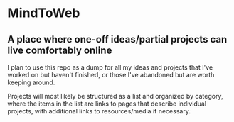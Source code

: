 # MindToWeb

## A place where one-off ideas/partial projects can live comfortably online

I plan to use this repo as a dump for all my ideas and projects that I've worked on but haven't finished, or those I've abandoned but are worth keeping around. 

Projects will most likely be structured as a list and organized by category, where the items in the list are links to pages that describe individual projects, with additional links to resources/media if necessary.
